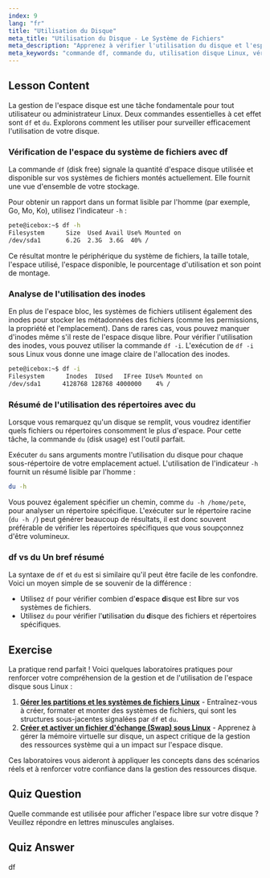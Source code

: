 ```yaml
---
index: 9
lang: "fr"
title: "Utilisation du Disque"
meta_title: "Utilisation du Disque - Le Système de Fichiers"
meta_description: "Apprenez à vérifier l'utilisation du disque et l'espace libre sous Linux avec les commandes df et du. Ce guide explique comment analyser l'espace disque, y compris l'utilisation des inodes avec df -i linux, et trouver quels fichiers occupent de l'espace."
meta_keywords: "commande df, commande du, utilisation disque Linux, vérifier espace libre, df -i linux, gestion disque, tutoriel Linux, utilisation disque, utilisation système de fichiers"
---
```


## Lesson Content

La gestion de l'espace disque est une tâche fondamentale pour tout utilisateur ou administrateur Linux. Deux commandes essentielles à cet effet sont `df` et `du`. Explorons comment les utiliser pour surveiller efficacement l'utilisation de votre disque.

### Vérification de l'espace du système de fichiers avec df

La commande `df` (disk free) signale la quantité d'espace disque utilisée et disponible sur vos systèmes de fichiers montés actuellement. Elle fournit une vue d'ensemble de votre stockage.

Pour obtenir un rapport dans un format lisible par l'homme (par exemple, Go, Mo, Ko), utilisez l'indicateur `-h` :

```bash
pete@icebox:~$ df -h
Filesystem      Size  Used Avail Use% Mounted on
/dev/sda1       6.2G  2.3G  3.6G  40% /
```

Ce résultat montre le périphérique du système de fichiers, la taille totale, l'espace utilisé, l'espace disponible, le pourcentage d'utilisation et son point de montage.

### Analyse de l'utilisation des inodes

En plus de l'espace bloc, les systèmes de fichiers utilisent également des inodes pour stocker les métadonnées des fichiers (comme les permissions, la propriété et l'emplacement). Dans de rares cas, vous pouvez manquer d'inodes même s'il reste de l'espace disque libre. Pour vérifier l'utilisation des inodes, vous pouvez utiliser la commande `df -i`. L'exécution de `df -i` sous Linux vous donne une image claire de l'allocation des inodes.

```bash
pete@icebox:~$ df -i
Filesystem      Inodes  IUsed   IFree IUse% Mounted on
/dev/sda1      4128768 128768 4000000    4% /
```

### Résumé de l'utilisation des répertoires avec du

Lorsque vous remarquez qu'un disque se remplit, vous voudrez identifier quels fichiers ou répertoires consomment le plus d'espace. Pour cette tâche, la commande `du` (disk usage) est l'outil parfait.

Exécuter `du` sans arguments montre l'utilisation du disque pour chaque sous-répertoire de votre emplacement actuel. L'utilisation de l'indicateur `-h` fournit un résumé lisible par l'homme :

```bash
du -h
```

Vous pouvez également spécifier un chemin, comme `du -h /home/pete`, pour analyser un répertoire spécifique. L'exécuter sur le répertoire racine (`du -h /`) peut générer beaucoup de résultats, il est donc souvent préférable de vérifier les répertoires spécifiques que vous soupçonnez d'être volumineux.

### df vs du Un bref résumé

La syntaxe de `df` et `du` est si similaire qu'il peut être facile de les confondre. Voici un moyen simple de se souvenir de la différence :

- Utilisez `df` pour vérifier combien d'**e**space **d**isque est **l**ibre sur vos systèmes de fichiers.
- Utilisez `du` pour vérifier l'**u**tilisati**o**n du **d**isque des fichiers et répertoires spécifiques.

## Exercise

La pratique rend parfait ! Voici quelques laboratoires pratiques pour renforcer votre compréhension de la gestion et de l'utilisation de l'espace disque sous Linux :

1. **[Gérer les partitions et les systèmes de fichiers Linux](https://labex.io/fr/labs/comptia-manage-linux-partitions-and-filesystems-590845)** - Entraînez-vous à créer, formater et monter des systèmes de fichiers, qui sont les structures sous-jacentes signalées par `df` et `du`.
2. **[Créer et activer un fichier d'échange (Swap) sous Linux](https://labex.io/fr/labs/comptia-create-and-activate-a-swap-file-in-linux-590858)** - Apprenez à gérer la mémoire virtuelle sur disque, un aspect critique de la gestion des ressources système qui a un impact sur l'espace disque.

Ces laboratoires vous aideront à appliquer les concepts dans des scénarios réels et à renforcer votre confiance dans la gestion des ressources disque.

## Quiz Question

Quelle commande est utilisée pour afficher l'espace libre sur votre disque ? Veuillez répondre en lettres minuscules anglaises.

## Quiz Answer

df
